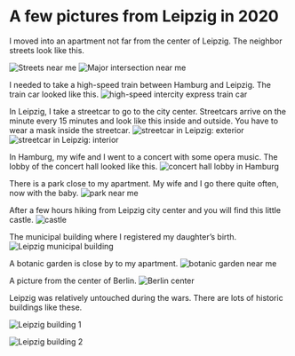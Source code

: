 # A few pictures from Leipzig in 2020

I moved into an apartment not far from the center of Leipzig. The neighbor streets look like this.

![Streets near me](2020-05-12_19.45.56.jpg)
![Major intersection near me](2020-05-13_13.53.29.jpg)

I needed to take a high-speed train between Hamburg and Leipzig. The train car looked like this.
![high-speed intercity express train car](2020-01-03_11.28.43.jpg)

In Leipzig, I take a streetcar to go to the city center. Streetcars arrive on the minute every 15 minutes and look like this inside and outside. You have to wear a mask inside the streetcar.
![streetcar in Leipzig: exterior](tram_2020-08-08_15.57.51.jpg)
![streetcar in Leipzig: interior](2020-05-13_12.50.42.jpg)

In Hamburg, my wife and I went to a concert with some opera music. The lobby of the concert hall looked like this.
![concert hall lobby in Hamburg](2020-01-17_22.06.57.jpg)

There is a park close to my apartment. My wife and I go there quite often, now with the baby.
![park near me](park_2020-05-14_13.09.20.jpg)

After a few hours hiking from Leipzig city center and you will find this little castle.
![castle](2020-08-08_15.33.17.jpg)

The municipal building where I registered my daughter’s birth.
![Leipzig municipal building](burgstrasse_1_2020-07-02_14.54.11.jpg)

A botanic garden is close by to my apartment.
![botanic garden near me](2020-07-12_12.58.38.jpeg)

A picture from the center of Berlin.
![Berlin center](2020-08-04_12.13.38.jpeg)

Leipzig was relatively untouched during the wars. There are lots of historic buildings like these.

![Leipzig building 1](2019-12-31_15.39.38.jpg)

![Leipzig building 2](2020-06-21_13.29.21.jpg)

